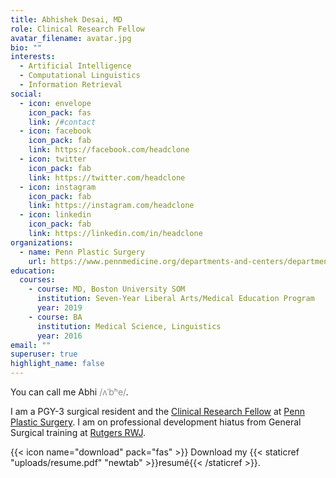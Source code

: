```yaml
---
title: Abhishek Desai, MD
role: Clinical Research Fellow
avatar_filename: avatar.jpg
bio: ""
interests:
  - Artificial Intelligence
  - Computational Linguistics
  - Information Retrieval
social:
  - icon: envelope
    icon_pack: fas
    link: /#contact
  - icon: facebook
    icon_pack: fab
    link: https://facebook.com/headclone
  - icon: twitter
    icon_pack: fab
    link: https://twitter.com/headclone
  - icon: instagram
    icon_pack: fab
    link: https://instagram.com/headclone
  - icon: linkedin
    icon_pack: fab
    link: https://linkedin.com/in/headclone
organizations:
  - name: Penn Plastic Surgery
    url: https://www.pennmedicine.org/departments-and-centers/department-of-surgery/surgery-divisions/plastic-surgery
education:
  courses:
    - course: MD, Boston University SOM
      institution: Seven-Year Liberal Arts/Medical Education Program
      year: 2019
    - course: BA
      institution: Medical Science, Linguistics
      year: 2016
email: ""
superuser: true
highlight_name: false
---
```

You can call me Abhi <span style="opacity:0.5">/ʌˈbʰe/</span>.

I am a PGY-3 surgical resident and the [Clinical Research Fellow](http://www.uphs.upenn.edu/surgery/research/Plastic_Surgery/fellowship.html) at [Penn Plastic Surgery](https://www.pennmedicine.org/departments-and-centers/department-of-surgery/surgery-divisions/plastic-surgery). I am on professional development hiatus from General Surgical training at [Rutgers RWJ](https://rwjms.rutgers.edu/departments/surgery/divisions/other/division-of-general-surgery/residency/about-the-program).

{{< icon name="download" pack="fas" >}} Download my {{< staticref "uploads/resume.pdf" "newtab" >}}resumé{{< /staticref >}}.